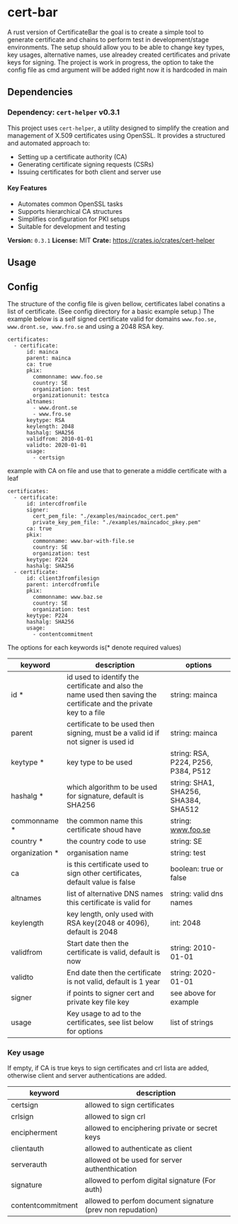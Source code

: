 # cert-bar

A rust version of CertificateBar the goal is to create a simple tool to generate certificate and chains to perform test in
development/stage environments. The setup should allow you to be able to change key types,
key usages, alternative names, use alreadey created certificates and private keys for signing.
The project is work in progress, the option to take the config file as cmd argument will be added
right now it is hardcoded in main

## Dependencies

### Dependency: `cert-helper` v0.3.1

This project uses `cert-helper`, a utility designed to simplify the creation and management of X.509 certificates using OpenSSL. It provides a structured and automated approach to:

- Setting up a certificate authority (CA)
- Generating certificate signing requests (CSRs)
- Issuing certificates for both client and server use

#### Key Features

- Automates common OpenSSL tasks
- Supports hierarchical CA structures
- Simplifies configuration for PKI setups
- Suitable for development and testing

**Version:** `0.3.1`
**License:** MIT
**Crate:** https://crates.io/crates/cert-helper

## Usage

## Config

The structure of the config file is given bellow, certificates label conatins a list of certificate.
(See config directory for a basic example setup.) The example below is a self signed certificate valid
for domains `www.foo.se, www.dront.se, www.fro.se` and using a 2048 RSA key.

```
certificates:
  - certificate:
      id: mainca
      parent: mainca
      ca: true
      pkix:
        commonname: www.foo.se
        country: SE
        organization: test
        organizationunit: testca
      altnames:
        - www.dront.se
        - www.fro.se
      keytype: RSA
      keylength: 2048
      hashalg: SHA256
      validfrom: 2010-01-01
      validto: 2020-01-01
      usage:
        - certsign
```

example with CA on file and use that to generate a middle certificate with a leaf

```
certificates:
  - certificate:
      id: intercdfromfile
      signer:
        cert_pem_file: "./examples/maincadoc_cert.pem"
        private_key_pem_file: "./examples/maincadoc_pkey.pem"
      ca: true
      pkix:
        commonname: www.bar-with-file.se
        country: SE
        organization: test
      keytype: P224
      hashalg: SHA256
  - certificate:
      id: client3fromfilesign
      parent: intercdfromfile
      pkix:
        commonname: www.baz.se
        country: SE
        organization: test
      keytype: P224
      hashalg: SHA256
      usage:
        - contentcommitment

```

The options for each keywords is(\* denote required values)

| keyword         | description                                                                                                          | options                              |
| --------------- | -------------------------------------------------------------------------------------------------------------------- | ------------------------------------ |
| id \*           | id used to identify the certificate and also the name used then saving the certificate and the private key to a file | string: mainca                       |
| parent          | certificate to be used then signing, must be a valid id if not signer is used id                                     | string: mainca                       |
| keytype \*      | key type to be used                                                                                                  | string: RSA, P224, P256, P384, P512  |
| hashalg \*      | which algorithm to be used for signature, default is SHA256                                                          | string: SHA1, SHA256, SHA384, SHA512 |
| commonname \*   | the common name this certificate shoud have                                                                          | string: www.foo.se                   |
| country \*      | the country code to use                                                                                              | string: SE                           |
| organization \* | organisation name                                                                                                    | string: test                         |
| ca              | is this certificate used to sign other certificates, default value is false                                          | boolean: true or false               |
| altnames        | list of alternative DNS names this certificate is valid for                                                          | string: valid dns names              |
| keylength       | key length, only used with RSA key(2048 or 4096), default is 2048                                                    | int: 2048                            |
| validfrom       | Start date then the certificate is valid, default is now                                                             | string: 2010-01-01                   |
| validto         | End date then the certificate is not valid, default is 1 year                                                        | string: 2020-01-01                   |
| signer          | if points to signer cert and private key file key                                                                    | see above for example                |
| usage           | Key usage to ad to the certificates, see list below for options                                                      | list of strings                      |

### Key usage

If empty, if CA is true keys to sign certificates and crl lista are added, otherwise client and
server authentications are added.

| keyword           | description                                                |
| ----------------- | ---------------------------------------------------------- |
| certsign          | allowed to sign certificates                               |
| crlsign           | allowed to sign crl                                        |
| encipherment      | allowed to enciphering private or secret keys              |
| clientauth        | allowed to authenticate as client                          |
| serverauth        | allowed ot be used for server authenthication              |
| signature         | allowed to perfom digital signature (For auth)             |
| contentcommitment | allowed to perfom document signature (prev non repudation) |
